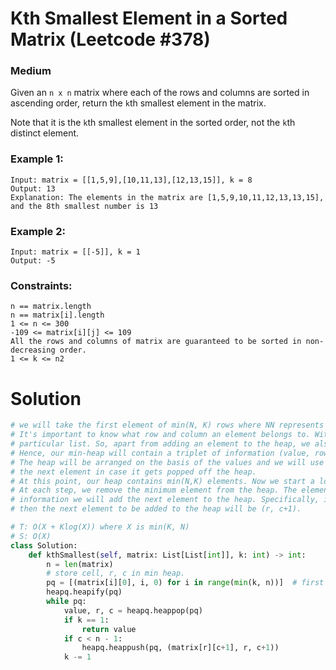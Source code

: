 Kth Smallest Element in a Sorted Matrix (Leetcode #378)
===============================
### Medium
Given an `n x n` matrix where each of the rows and columns are sorted in ascending order, return the `k`th smallest element in the matrix.

Note that it is the `k`th smallest element in the sorted order, not the `k`th distinct element.

 

### Example 1:
```
Input: matrix = [[1,5,9],[10,11,13],[12,13,15]], k = 8
Output: 13
Explanation: The elements in the matrix are [1,5,9,10,11,12,13,13,15], and the 8th smallest number is 13
```

### Example 2:
```
Input: matrix = [[-5]], k = 1
Output: -5
 ```

### Constraints:
```
n == matrix.length
n == matrix[i].length
1 <= n <= 300
-109 <= matrix[i][j] <= 109
All the rows and columns of matrix are guaranteed to be sorted in non-decreasing order.
1 <= k <= n2
```

Solution
========

```python
# we will take the first element of min(N, K) rows where NN represents the number of rows, and add each of these elements to the heap.
# It's important to know what row and column an element belongs to. Without knowing that, we won't be able to move forward in that
# particular list. So, apart from adding an element to the heap, we also need to add its row and column number.
# Hence, our min-heap will contain a triplet of information (value, row, column).
# The heap will be arranged on the basis of the values and we will use the row and column number to add a replacement for
# the next element in case it gets popped off the heap.
# At this point, our heap contains min(N,K) elements. Now we start a loop that goes until we iterate over K elements.
# At each step, we remove the minimum element from the heap. The element will tell us which row should be further consumed. Using the row and column
# information we will add the next element to the heap. Specifically, if the current minimum element was from row r and had a column position c,
# then the next element to be added to the heap will be (r, c+1).

# T: O(X + Klog(X)) where X is min(K, N)
# S: O(X)
class Solution:
    def kthSmallest(self, matrix: List[List[int]], k: int) -> int:
        n = len(matrix)
        # store cell, r, c in min heap.
        pq = [(matrix[i][0], i, 0) for i in range(min(k, n))]  # first element of each row (up to min(k, n))
        heapq.heapify(pq)
        while pq:
            value, r, c = heapq.heappop(pq)
            if k == 1:
                return value
            if c < n - 1:
                heapq.heappush(pq, (matrix[r][c+1], r, c+1))
            k -= 1
        
```
